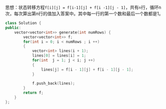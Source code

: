 思想：状态转移方程`f[i][j] = f[i-1][j] + f[i -1][j - 1]`，共有`n`行，循环n次，每次算出第n行的值加入答案中。其中每一行的第一个数和最后一个数都是1。

```c++
class Solution {
public:
    vector<vector<int>> generate(int numRows) {
        vector<vector<int>> f;
        for(int i = 0; i < numRows ; i ++)
        {
            vector<int> lines(i + 1);
            lines[0] = lines[i] = 1;
            for(int  j = 1; j < i; j ++)
            {
                lines[j] = f[i - 1][j] + f[i - 1][j - 1];
            }
            
            f.push_back(lines);
        }
        return f;
    }
};
```

